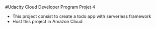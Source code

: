 #Udacity Cloud Developer Program Projet 4
- This project consist to create a todo app with serverless framework
- Host this project in Amazon Cloud
